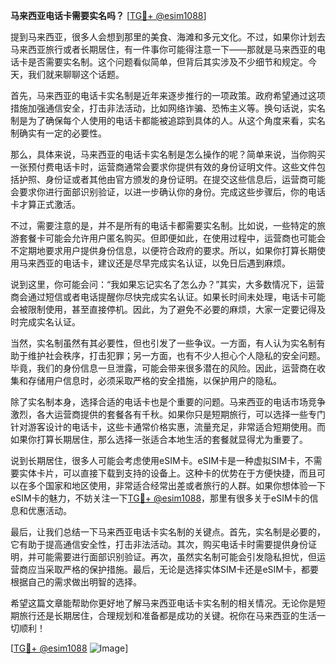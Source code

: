 **马来西亚电话卡需要实名吗？** [[TG💪+ @esim1088](https://t.me/s/esim1088)]

提到马来西亚，很多人会想到那里的美食、海滩和多元文化。不过，如果你计划去马来西亚旅行或者长期居住，有一件事你可能得注意一下——那就是马来西亚的电话卡是否需要实名制。这个问题看似简单，但背后其实涉及不少细节和规定。今天，我们就来聊聊这个话题。

首先，马来西亚的电话卡实名制是近年来逐步推行的一项政策。政府希望通过这项措施加强通信安全，打击非法活动，比如网络诈骗、恐怖主义等。换句话说，实名制是为了确保每个人使用的电话卡都能被追踪到具体的人。从这个角度来看，实名制确实有一定的必要性。

那么，具体来说，马来西亚的电话卡实名制是怎么操作的呢？简单来说，当你购买一张预付费电话卡时，运营商通常会要求你提供有效的身份证明文件。这些文件包括护照、身份证或者其他由官方颁发的身份证明。在提交这些信息后，运营商可能会要求你进行面部识别验证，以进一步确认你的身份。完成这些步骤后，你的电话卡才算正式激活。

不过，需要注意的是，并不是所有的电话卡都需要实名制。比如说，一些特定的旅游套餐卡可能会允许用户匿名购买。但即便如此，在使用过程中，运营商也可能会不定期地要求用户提供身份信息，以便符合政府的要求。所以，如果你打算长期使用马来西亚的电话卡，建议还是尽早完成实名认证，以免日后遇到麻烦。

说到这里，你可能会问：“我如果忘记实名了怎么办？”其实，大多数情况下，运营商会通过短信或者电话提醒你尽快完成实名认证。如果长时间未处理，电话卡可能会被限制使用，甚至直接停机。因此，为了避免不必要的麻烦，大家一定要记得及时完成实名认证。

当然，实名制虽然有其必要性，但也引发了一些争议。一方面，有人认为实名制有助于维护社会秩序，打击犯罪；另一方面，也有不少人担心个人隐私的安全问题。毕竟，我们的身份信息一旦泄露，可能会带来很多潜在的风险。因此，运营商在收集和存储用户信息时，必须采取严格的安全措施，以保护用户的隐私。

除了实名制本身，选择合适的电话卡也是个重要的问题。马来西亚的电话市场竞争激烈，各大运营商提供的套餐各有千秋。如果你只是短期旅行，可以选择一些专门针对游客设计的电话卡，这些卡通常价格实惠，流量充足，非常适合短期使用。而如果你打算长期居住，那么选择一张适合本地生活的套餐就显得尤为重要了。

说到长期居住，很多人可能会考虑使用eSIM卡。eSIM卡是一种虚拟SIM卡，不需要实体卡片，可以直接下载到支持的设备上。这种卡的优势在于方便快捷，而且可以在多个国家和地区使用，非常适合经常出差或者旅行的人群。如果你想体验一下eSIM卡的魅力，不妨关注一下[TG💪+ @esim1088](https://t.me/s/esim1088)，那里有很多关于eSIM卡的信息和优惠活动。

最后，让我们总结一下马来西亚电话卡实名制的关键点。首先，实名制是必要的，它有助于提高通信安全性，打击非法活动。其次，购买电话卡时需要提供身份证明，并可能需要进行面部识别验证。再次，虽然实名制可能会引发隐私担忧，但运营商应当采取严格的保护措施。最后，无论是选择实体SIM卡还是eSIM卡，都要根据自己的需求做出明智的选择。

希望这篇文章能帮助你更好地了解马来西亚电话卡实名制的相关情况。无论你是短期旅行还是长期居住，合理规划和准备都是成功的关键。祝你在马来西亚的生活一切顺利！

[[TG💪+ @esim1088](https://t.me/s/esim1088) ![Image](https://i.postimg.cc/4NQfJmqS/Snipaste-2025-05-13-00-14-12.png)]